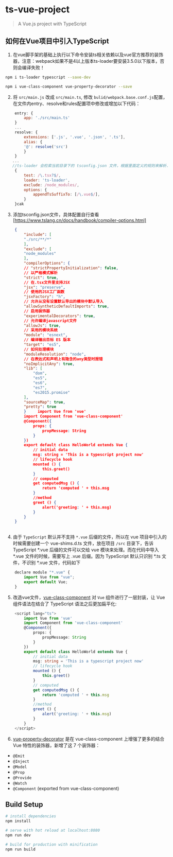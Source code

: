 # ts-vue-project

> A Vue.js project with TypeScript

## 如何在Vue项目中引入TypeScript
1. 在vue脚手架的基础上执行以下命令安装ts相关依赖以及vue官方推荐的装饰器，注意：webpack如果不是4以上版本ts-loader要安装3.5.0以下版本，否则会编译失败！

```bash
npm i ts-loader typescript --save-dev

npm i vue-class-component vue-property-decorator --save
```

2. 将 `src/main.js` 改成 `src/main.ts`, 修改 `bulid/webpack.base.conf.js`配置，在文件内entry、resolve和rules配置项中修改或增加以下代码：
```js
    entry: {
        app: './src/main.ts'
    }
    ...
    resolve: {
        extensions: ['.js', '.vue', '.json', '.ts'],
        alias: {
        '@': resolve('src')
        }
    }
   ...
   //ts-loader 会检索当前目录下的 tsconfig.json 文件，根据里面定义的规则来解析.ts文件（就跟.babelrc的作用一样）
    {
        test: /\.tsx?$/,
        loader: 'ts-loader',
        exclude: /node_modules/,
        options: {
            appendTsSuffixTo: [/\.vue$/],
        }
    }cak
```
3. 添加tsconfig.json文件，具体配置自行查看[https://www.tslang.cn/docs/handbook/compiler-options.html]
```json
    {
        "include": [
        "./src/**/*"
        ],
        "exclude": [
        "node_modules"
        ],
        "compilerOptions": {
        // "strictPropertyInitialization": false,
        // 以严格模式解析
        "strict": true,
        // 在.tsx文件里支持JSX
        "jsx": "preserve",
        // 使用的JSX工厂函数
        "jsxFactory": "h",
        // 允许从没有设置默认导出的模块中默认导入
        "allowSyntheticDefaultImports": true,
        // 启用装饰器
        "experimentalDecorators": true,
        // 允许编译javascript文件
        "allowJs": true,
        // 采用的模块系统
        "module": "esnext",
        // 编译输出目标 ES 版本
        "target": "es5",
        // 如何处理模块
        "moduleResolution": "node",
        // 在表达式和声明上有隐含的any类型时报错
        "noImplicitAny": true,
        "lib": [
            "dom",
            "es5",
            "es6",
            "es7",
            "es2015.promise"
        ],
        "sourceMap": true,
        "pretty": true
        }     import Vue from 'vue'
        import Component from 'vue-class-component'
        @Component({
            props: {
                propMessage: String
            }
        })
        export default class HelloWorld extends Vue {
            // initial data
            msg: string = 'This is a typescript project now'
            // lifecycle hook
            mounted () {
                this.greet()
            }
            // computed
            get computedMsg () {
                return 'computed ' + this.msg
            }
            //method
            greet () {
                alert('greeting: ' + this.msg)
            }    
        }
    }
  
```
4. 由于 `TypeScript` 默认并不支持 `*.vue` 后缀的文件，所以在 vue 项目中引入的时候需要创建一个 vue-shims.d.ts 文件，放在项目 `/src` 目录下，告诉 TypeScript *.vue 后缀的文件可以交给 vue 模块来处理。而在代码中导入 *.vue 文件的时候，需要写上 .vue 后缀。因为 TypeScript 默认只识别 *.ts 文件，不识别 *.vue 文件，代码如下

```js
    declare module "*.vue" {
        import Vue from "vue";
        export default Vue;
    }
```

5. 改造vue文件，[vue-class-component](https://github.com/vuejs/vue-class-component) 对 `Vue` 组件进行了一层封装，让 Vue 组件语法在结合了 TypeScript 语法之后更加扁平化:

```ts
    <script lang="ts">
        import Vue from 'vue'
        import Component from 'vue-class-component'
        @Component({
            props: {
                propMessage: String
            }
        })
        export default class HelloWorld extends Vue {
            // initial data
            msg: string = 'This is a typescript project now'
            // lifecycle hook
            mounted () {
                this.greet()
            }
            // computed
            get computedMsg () {
                return 'computed ' + this.msg
            }
            //method
            greet () {
                alert('greeting: ' + this.msg)
            }    
        }
    </script>
```
6. [vue-property-decorator](https://github.com/kaorun343/vue-property-decorator) 是在 vue-class-component 上增强了更多的结合 Vue 特性的装饰器，新增了这 7 个装饰器：
* `@Emit`
* `@Inject`
* `@Model`
* `@Prop`
* `@Provide`
* `@Watch`
* `@Component` (exported from vue-class-component)

## Build Setup

``` bash
# install dependencies
npm install

# serve with hot reload at localhost:8080
npm run dev

# build for production with minification
npm run build

```